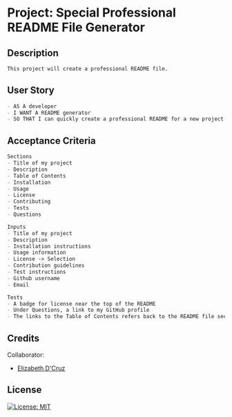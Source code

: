 # Project: Special Professional README File Generator

## Description
```md
This project will create a professional README file. 
```

## User Story
```md
- AS A developer
- I WANT A README generator
- SO THAT I can quickly create a professional README for a new project
```

## Acceptance Criteria

```md
Sections
- Title of my project
- Description
- Table of Contents
- Installation
- Usage
- License
- Contributing
- Tests
- Questions
```
```md
Inputs
- Title of my project
- Description
- Installation instructions
- Usage information
- License -> Selection
- Contribution guidelines
- Test instructions
- Github username
- Email
```
```md
Tests
- A badge for license near the top of the README
- Under Questions, a link to my GitHub profile
- The links to the Table of Contents refers back to the README file sections
```

## Credits

Collaborator:
- [Elizabeth D'Cruz](https://github.com/dcruzel)

## License

[![License: MIT](https://img.shields.io/badge/License-MIT-yellow.svg)](https://opensource.org/licenses/MIT)